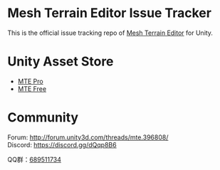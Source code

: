 # Mesh Terrain Editor Issue Tracker


This is the official issue tracking repo of [Mesh Terrain Editor](http://forum.unity3d.com/threads/mte.396808/) for Unity.

# Unity Asset Store

* [MTE Pro](https://assetstore.unity.com/packages/tools/terrain/mesh-terrain-editor-pro-57515)
* [MTE Free](https://assetstore.unity.com/packages/tools/terrain/mesh-terrain-editor-free-67758)

# Community

Forum: http://forum.unity3d.com/threads/mte.396808/  
Discord: https://discord.gg/dQqp8B6

QQ群：[689511734](http://shang.qq.com/wpa/qunwpa?idkey=5e654a8b0cb6d9fc3694a72962a05d1458222776ebdae00318f48b2dfb156267)
